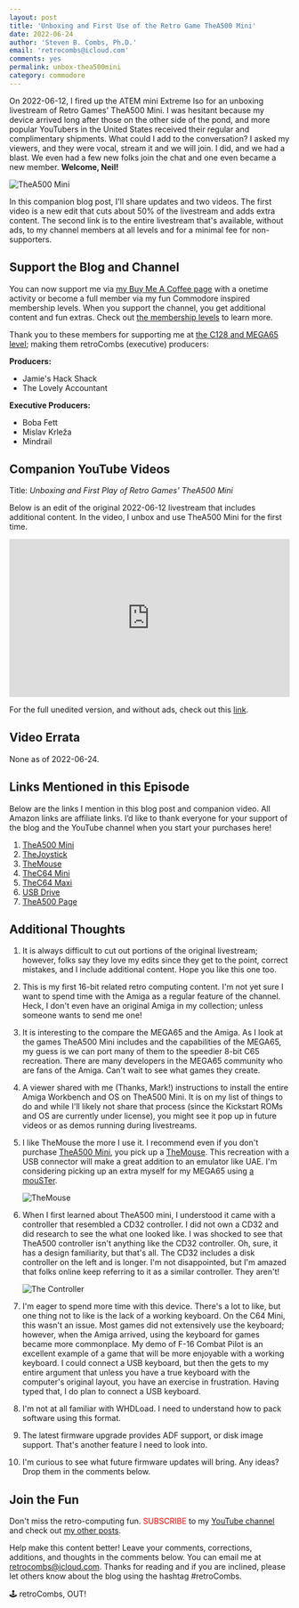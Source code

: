 ```yaml
---
layout: post
title: 'Unboxing and First Use of the Retro Game TheA500 Mini'
date: 2022-06-24
author: 'Steven B. Combs, Ph.D.'
email: 'retrocombs@icloud.com'
comments: yes
permalink: unbox-thea500mini
category: commodore
---
```


On 2022-06-12, I fired up the ATEM mini Extreme Iso for an unboxing livestream of Retro Games' TheA500 Mini. I was hesitant because my device arrived long after those on the other side of the pond, and more popular YouTubers in the United States received their regular and complimentary shipments. What could I add to the conversation? I asked my viewers, and they were vocal, stream it and we will join. I did, and we had a blast. We even had a few new folks join the chat and one even became a new member. **Welcome, Neil!**

![TheA500 Mini](https://lh3.googleusercontent.com/yuj5NsnR-ITCoxC-U5Z-IU5uEapF0ZxF3N-oBvBjJFSl38TTjGKvofZ_3P0WrHbEmyJCXPHkge_oNB-YBZ4=w782-h440-rw)

In this companion blog post, I'll share updates and two videos. The first video is a new edit that cuts about 50% of the livestream and adds extra content. The second link is to the entire livestream that's available, without ads, to my channel members at all levels and for a minimal fee for non-supporters.

## Support the Blog and Channel

You can now support me via [my Buy Me A Coffee page](https://www.buymeacoffee.com/retroCombs/) with a onetime activity or become a full member via my fun Commodore inspired membership levels. When you support the channel, you get additional content and fun extras. Check out [the membership levels](https://www.buymeacoffee.com/retroCombs) to learn more.

Thank you to these members for supporting me at [the C128 and MEGA65 level](https://www.buymeacoffee.com/retroCombs/membership); making them retroCombs (executive) producers:

**Producers:**

- Jamie's Hack Shack
- The Lovely Accountant

**Executive Producers:**

- Boba Fett
- Mislav Krleža
- Mindrail

## Companion YouTube Videos

Title: _Unboxing and First Play of Retro Games' TheA500 Mini_

Below is an edit of the original 2022-06-12 livestream that includes additional content. In the video, I unbox and use TheA500 Mini for the first time.

<div style="position:relative;padding-top:56.25%;"><p><iframe src="https://www.youtube.com/embed/ro38_TSp1PM" frameborder="0" allowfullscreen="true" mozallowfullscreen="true" webkitallowfullscreen="true" style="position:absolute;top:0;left:0;width:100%;height:100%;"></iframe></p></div>

For the full unedited version, and without ads, check out this [link](https://www.buymeacoffee.com/retroCombs/e/76963).

## Video Errata

None as of 2022-06-24.

## Links Mentioned in this Episode

Below are the links I mention in this blog post and companion video. All Amazon links are affiliate links. I’d like to thank everyone for your support of the blog and the YouTube channel when you start your purchases here!

1. [TheA500 Mini](https://amzn.to/3yieN0e)
2. [TheJoystick](https://amzn.to/3A6PDmH)
3. [TheMouse](https://amzn.to/3A4Gg7e)
4. [TheC64 Mini](https://amzn.to/3xVVzw4)
5. [TheC64 Maxi](https://amzn.to/3A8b07n)
6. [USB Drive](https://amzn.to/3xVFeaD)
7. [TheA500 Page](https://retrogames.biz/products/thea500-mini/)

## Additional Thoughts

1. It is always difficult to cut out portions of the original livestream; however, folks say they love my edits since they get to the point, correct mistakes, and I include additional content. Hope you like this one too.
2. This is my first 16-bit related retro computing content. I'm not yet sure I want to spend time with the Amiga as a regular feature of the channel. Heck, I don't even have an original Amiga in my collection; unless someone wants to send me one!
3. It is interesting to the compare the MEGA65 and the Amiga. As I look at the games TheA500 Mini includes and the capabilities of the MEGA65, my guess is we can port many of them to the speedier 8-bit C65 recreation. There are many developers in the MEGA65 community who are fans of the Amiga. Can't wait to see what games they create.
4. A viewer shared with me (Thanks, Mark!) instructions to install the entire Amiga Workbench and OS on TheA500 Mini. It is on my list of things to do and while I'll likely not share that process (since the Kickstart ROMs and OS are currently under license), you might see it pop up in future videos or as demos running during livestreams.
5. I like TheMouse the more I use it. I recommend even if you don't purchase [TheA500 Mini](https://amzn.to/3yieN0e), you pick up a [TheMouse](https://amzn.to/3A4Gg7e). This recreation with a USB connector will make a great addition to an emulator like UAE. I'm considering picking up an extra myself for my MEGA65 using [a mouSTer](https://www.stevencombs.com/mouster).

    ![TheMouse](https://lh3.googleusercontent.com/K1d6WypGQE4X3MZw-yymvc2kL3n0Aqj8mrwsKVPEmggMrFH5B4UUaNVOkAkAxsS-HJlkjkJrEM5x1dyABIo=w782-h440-rw)

6. When I first learned about TheA500 mini, I understood it came with a controller that resembled a CD32 controller. I did not own a CD32 and did research to see the what one looked like. I was shocked to see that TheA500 controller isn't anything like the CD32 controller. Oh, sure, it has a design familiarity, but that's all. The CD32 includes a disk controller on the left and is longer. I'm not disappointed, but I'm amazed that folks online keep referring to it as a similar controller. They aren't!

    ![The Controller](https://lh3.googleusercontent.com/LPGj-PWr13iD3ewvU7GRN3PXOB2BcxxeEc27ISFL9U39pkr1aY25PvIvUmVRfZ0wKdSnGG-gULJihUmJYF4=w782-h440-rw)

5. I'm eager to spend more time with this device. There's a lot to like, but one thing not to like is the lack of a working keyboard. On the C64 Mini, this wasn't an issue. Most games did not extensively use the keyboard; however, when the Amiga arrived, using the keyboard for games became more commonplace. My demo of F-16 Combat Pilot is an excellent example of a game that will be more enjoyable with a working keyboard. I could connect a USB keyboard, but then the gets to my entire argument that unless you have a true keyboard with the computer's original layout, you have an exercise in frustration. Having typed that, I do plan to connect a USB keyboard.
6. I'm not at all familiar with WHDLoad. I need to understand how to pack software using this format.
7. The latest firmware upgrade provides ADF support, or disk image support. That's another feature I need to look into.
8. I'm curious to see what future firmware updates will bring. Any ideas? Drop them in the comments below.

## Join the Fun

Don't miss the retro-computing fun. <font color="red">SUBSCRIBE</font> to my [YouTube channel](https://www.youtube.com/stevencombs) and check out [my other posts](https://www.stevencombs.com).

Help make this content better! Leave your comments, corrections, additions, and thoughts in the comments below. You can email me at [retrocombs@icloud.com](mailto:retrocombs@icloud.com). Thanks for reading and if you are inclined, please let others know about the blog using the hashtag #retroCombs.

🕹️ retroCombs, OUT!
